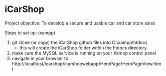 # iCarShop
Project objective: To develop a secure and usable car and car store sales

Steps to set up: (xampp)
1. git clone (or copy) the iCarShop github files into C:\xampp\htdocs
    - this will create the iCarShop folder within the htdocs directory
2. make sure the MySQL service is running on your Xampp control panel
3. navigate in your browser to http://localhost/icarshop/icarshopwebapp/HeroPage/HeroPageView.html
